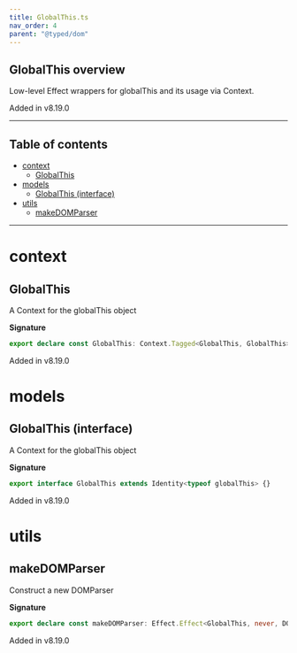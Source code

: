 ```yaml
---
title: GlobalThis.ts
nav_order: 4
parent: "@typed/dom"
---
```


## GlobalThis overview

Low-level Effect wrappers for globalThis and its usage via Context.

Added in v8.19.0

---

<h2 class="text-delta">Table of contents</h2>

- [context](#context)
  - [GlobalThis](#globalthis)
- [models](#models)
  - [GlobalThis (interface)](#globalthis-interface)
- [utils](#utils)
  - [makeDOMParser](#makedomparser)

---

# context

## GlobalThis

A Context for the globalThis object

**Signature**

```ts
export declare const GlobalThis: Context.Tagged<GlobalThis, GlobalThis>
```

Added in v8.19.0

# models

## GlobalThis (interface)

A Context for the globalThis object

**Signature**

```ts
export interface GlobalThis extends Identity<typeof globalThis> {}
```

Added in v8.19.0

# utils

## makeDOMParser

Construct a new DOMParser

**Signature**

```ts
export declare const makeDOMParser: Effect.Effect<GlobalThis, never, DOMParser>
```

Added in v8.19.0
